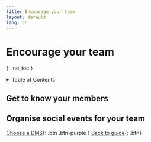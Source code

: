 ```yaml
---
title: Encourage your team
layout: default
lang: en
---
```


# Encourage your team
{: .no_toc }

<details markdown="block">
<summary>Table of Contents</summary>

- Table of Contents
{:toc}

</details>

## Get to know your members

## Organise social events for your team


[Choose a DMS]({{site.url}}/project-managers/pm-choose-a-dms/){: .btn .btn-purple }
[Back to guide]({{site.url}}//pm/guide#how-to){: .btn}